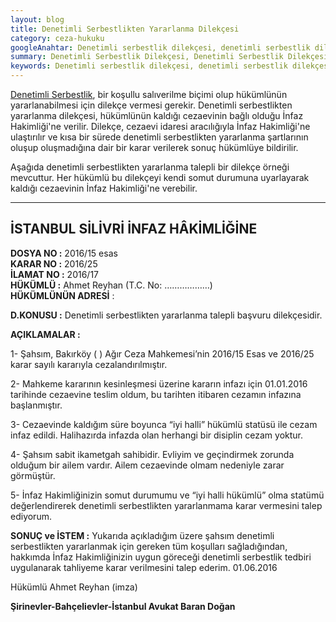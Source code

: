 ```yaml
---
layout: blog
title: Denetimli Serbestlikten Yararlanma Dilekçesi
category: ceza-hukuku
googleAnahtar: Denetimli serbestlik dilekçesi, denetimli serbestlik dilekçesi örneği, denetimli serbestlikten yararlanma dilekçesi, Ağır Ceza avukatı, Bahçelievler Avukat
summary: Denetimli Serbestlik Dilekçesi, Denetimli Serbestlik Dilekçesi Örneği, Denetimli Serbestlikten Yararlanma Dilekçesi, Denetimli Serbestlik Dilekçesi Nereye Verilir? Denetimli Serbestlik Dilekçesi Nasıl Verilir?
keywords: Denetimli serbestlik dilekçesi, denetimli serbestlik dilekçesi örneği, denetimli serbestlikten yararlanma dilekçesi, Ağır Ceza avukatı, Bahçelievler Avukat, Ceza avukatı, avukat, ağır ceza avukatı, istanbul avukat
---
```


[Denetimli Serbestlik](https://barandogan.av.tr/blog/ceza-hukuku/denetimli-serbestlik-nedir.html), bir koşullu salıverilme biçimi olup hükümlünün yararlanabilmesi için dilekçe vermesi gerekir. Denetimli serbestlikten yararlanma dilekçesi, hükümlünün kaldığı cezaevinin bağlı olduğu İnfaz Hakimliği'ne verilir. Dilekçe, cezaevi idaresi aracılığıyla İnfaz Hakimliği'ne ulaştırılır ve kısa bir sürede denetimli serbestlikten yararlanma şartlarının oluşup oluşmadığına dair bir karar verilerek sonuç hükümlüye bildirilir.

Aşağıda denetimli serbestlikten yararlanma talepli bir dilekçe örneği mevcuttur. Her hükümlü bu dilekçeyi kendi somut durumuna uyarlayarak kaldığı cezaevinin İnfaz Hakimliği'ne verebilir.

______________________________________________________________________________________________________________________________________



## **İSTANBUL SİLİVRİ İNFAZ HÂKİMLİĞİNE**
 
**DOSYA NO             :** 2016/15 esas           
**KARAR NO              :** 2016/25             
**İLAMAT NO           :** 2016/17           
**HÜKÜMLÜ              :**  Ahmet Reyhan (T.C. No: ………………)          
**HÜKÜMLÜNÜN ADRESİ** :

**D.KONUSU              :** Denetimli serbestlikten yararlanma talepli başvuru dilekçesidir.
 
 **AÇIKLAMALAR    :**
 
1-  Şahsım, Bakırköy ( ) Ağır Ceza Mahkemesi’nin 2016/15 Esas ve 2016/25 karar sayılı kararıyla cezalandırılmıştır.

2-   Mahkeme kararının kesinleşmesi üzerine kararın infazı için 01.01.2016 tarihinde cezaevine teslim oldum, bu tarihten itibaren cezamın infazına başlanmıştır. 

3- Cezaevinde kaldığım süre boyunca “iyi halli” hükümlü statüsü ile cezam infaz edildi. Halihazırda infazda olan herhangi bir disiplin cezam yoktur.

4-  Şahsım sabit ikametgah sahibidir. Evliyim ve geçindirmek zorunda olduğum bir ailem vardır.  Ailem cezaevinde olmam nedeniyle zarar görmüştür. 

5- İnfaz Hakimliğinizin somut durumumu ve “iyi halli hükümlü” olma statümü değerlendirerek denetimli serbestlikten yararlanmama karar vermesini talep ediyorum.

**SONUÇ ve İSTEM 		:** Yukarıda açıkladığım üzere şahsım denetimli serbestlikten yararlanmak için gereken tüm koşulları sağladığından, hakkımda İnfaz Hakimliğinizin uygun göreceği denetimli serbestlik tedbiri uygulanarak tahliyeme karar verilmesini talep ederim. 01.06.2016
 
Hükümlü Ahmet Reyhan
	(imza)
	


**Şirinevler-Bahçelievler-İstanbul Avukat Baran Doğan**
